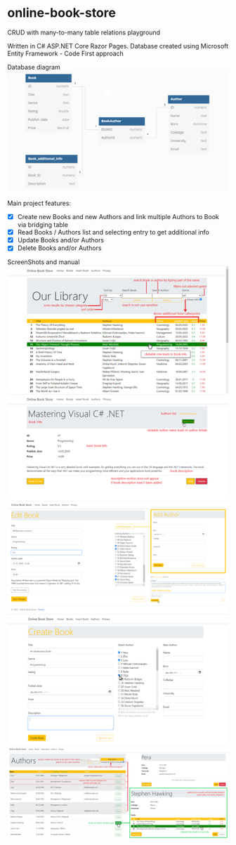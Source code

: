 # online-book-store
CRUD with many-to-many table relations playground

Written in C# ASP.NET Core Razor Pages.
Database created using Microsoft Entity Framework - Code First approach

Database diagram
![Database diagram](https://github.com/IlijaQ/online-book-store/blob/main/wwwroot/DbShema.png)

Main project features:
- [x] Create new Books and new Authors and link multiple Authors to Book via bridging table
- [x] Read Books / Authors list and selecting entry to get additional info
- [x] Update Books and/or Authors
- [x] Delete Books and/or Authors

ScreenShots and manual
![Book Index](https://github.com/IlijaQ/online-book-store/blob/main/wwwroot/ScreenShoots/BookIndex.png)
![Book Details](https://github.com/IlijaQ/online-book-store/blob/main/wwwroot/ScreenShoots/BookDetailis.png)
![Book Edit](https://github.com/IlijaQ/online-book-store/blob/main/wwwroot/ScreenShoots/BookAuthorEdit.png)
![Book Create](https://github.com/IlijaQ/online-book-store/blob/main/wwwroot/ScreenShoots/CreateBook.png)
![Author Index](https://github.com/IlijaQ/online-book-store/blob/main/wwwroot/ScreenShoots/AuthorsIndexDetails.png)

